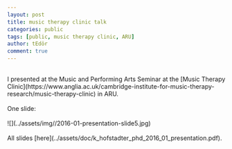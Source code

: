 ```yaml
---
layout: post
title: music therapy clinic talk
categories: public
tags: [public, music therapy clinic, ARU]
author: tEdör
comment: true
---
```

<br>
I presented at the Music and Performing Arts Seminar at the [Music Therapy Clinic](https://www.anglia.ac.uk/cambridge-institute-for-music-therapy-research/music-therapy-clinic) in ARU.
<br>
<br>
One slide:
<br>
<br>
![](../assets/img//2016-01-presentation-slide5.jpg)
<br>
<br>
All slides [here](../assets/doc/k_hofstadter_phd_2016_01_presentation.pdf).
